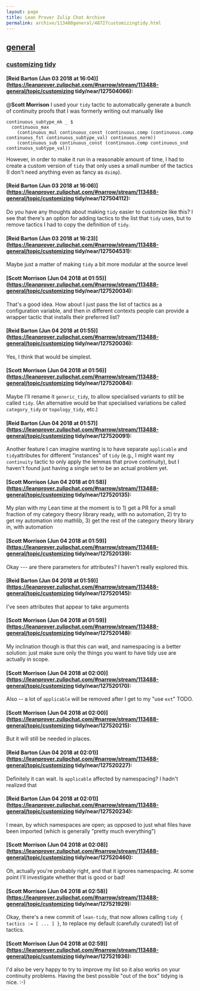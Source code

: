 ```yaml
---
layout: page
title: Lean Prover Zulip Chat Archive 
permalink: archive/113488general/48727customizingtidy.html
---
```


## [general](index.html)
### [customizing tidy](48727customizingtidy.html)

#### [Reid Barton (Jun 03 2018 at 16:04)](https://leanprover.zulipchat.com/#narrow/stream/113488-general/topic/customizing tidy/near/127504066):
@**Scott Morrison** I used your `tidy` tactic to automatically generate a bunch of continuity proofs that I was formerly writing out manually like
```lean
continuous_subtype_mk _ $                                                                                                                                                     
  continuous_max                                                                                                                                                              
    (continuous_mul continuous_const (continuous.comp (continuous.comp continuous_fst continuous_subtype_val) continuous_norm))                                               
    (continuous_sub continuous_const (continuous.comp continuous_snd continuous_subtype_val))                                                                                 
```
However, in order to make it run in a reasonable amount of time, I had to create a custom version of `tidy` that only uses a small number of the tactics (I don't need anything even as fancy as `dsimp`).

#### [Reid Barton (Jun 03 2018 at 16:06)](https://leanprover.zulipchat.com/#narrow/stream/113488-general/topic/customizing tidy/near/127504112):
Do you have any thoughts about making `tidy` easier to customize like this? I see that there's an option for adding tactics to the list that `tidy` uses, but to remove tactics I had to copy the definition of `tidy`.

#### [Reid Barton (Jun 03 2018 at 16:23)](https://leanprover.zulipchat.com/#narrow/stream/113488-general/topic/customizing tidy/near/127504531):
Maybe just a matter of making `tidy` a bit more modular at the source level

#### [Scott Morrison (Jun 04 2018 at 01:55)](https://leanprover.zulipchat.com/#narrow/stream/113488-general/topic/customizing tidy/near/127520034):
That's a good idea. How about I just pass the list of tactics as a configuration variable, and then in different contexts people can provide a wrapper tactic that installs their preferred list?

#### [Reid Barton (Jun 04 2018 at 01:55)](https://leanprover.zulipchat.com/#narrow/stream/113488-general/topic/customizing tidy/near/127520036):
Yes, I think that would be simplest.

#### [Scott Morrison (Jun 04 2018 at 01:56)](https://leanprover.zulipchat.com/#narrow/stream/113488-general/topic/customizing tidy/near/127520084):
Maybe I'll rename it `generic_tidy`, to allow specialised variants to still be called `tidy`. (An alternative would be that specialised variations be called `category_tidy` or `topology_tidy`, etc.)

#### [Reid Barton (Jun 04 2018 at 01:57)](https://leanprover.zulipchat.com/#narrow/stream/113488-general/topic/customizing tidy/near/127520091):
Another feature I can imagine wanting is to have separate `applicable` and `tidy`attributes for different "instances" of `tidy` (e.g., I might want my `continuity` tactic to only apply the lemmas that prove continuity), but I haven't found just having a single set to be an actual problem yet.

#### [Scott Morrison (Jun 04 2018 at 01:58)](https://leanprover.zulipchat.com/#narrow/stream/113488-general/topic/customizing tidy/near/127520135):
My plan with my Lean time at the moment is to 1) get a PR for a small fraction of my category theory library ready, with no automation, 2) try to get my automation into mathlib, 3) get the rest of the category theory library in, with automation

#### [Scott Morrison (Jun 04 2018 at 01:59)](https://leanprover.zulipchat.com/#narrow/stream/113488-general/topic/customizing tidy/near/127520139):
Okay --- are there parameters for attributes? I haven't really explored this.

#### [Reid Barton (Jun 04 2018 at 01:59)](https://leanprover.zulipchat.com/#narrow/stream/113488-general/topic/customizing tidy/near/127520145):
I've seen attributes that appear to take arguments

#### [Scott Morrison (Jun 04 2018 at 01:59)](https://leanprover.zulipchat.com/#narrow/stream/113488-general/topic/customizing tidy/near/127520148):
My inclination though is that this can wait, and namespacing is a better solution: just make sure only the things you want to have tidy use are actually in scope.

#### [Scott Morrison (Jun 04 2018 at 02:00)](https://leanprover.zulipchat.com/#narrow/stream/113488-general/topic/customizing tidy/near/127520170):
Also -- a lot of `applicable` will be removed after I get to my "use `ext`" TODO.

#### [Scott Morrison (Jun 04 2018 at 02:00)](https://leanprover.zulipchat.com/#narrow/stream/113488-general/topic/customizing tidy/near/127520215):
But it will still be needed in places.

#### [Reid Barton (Jun 04 2018 at 02:01)](https://leanprover.zulipchat.com/#narrow/stream/113488-general/topic/customizing tidy/near/127520227):
Definitely it can wait.
Is `applicable` affected by namespacing? I hadn't realized that

#### [Reid Barton (Jun 04 2018 at 02:01)](https://leanprover.zulipchat.com/#narrow/stream/113488-general/topic/customizing tidy/near/127520234):
I mean, by which namespaces are open; as opposed to just what files have been imported (which is generally "pretty much everything")

#### [Scott Morrison (Jun 04 2018 at 02:08)](https://leanprover.zulipchat.com/#narrow/stream/113488-general/topic/customizing tidy/near/127520460):
Oh, actually you're probably right, and that it ignores namespacing. At some point I'll investigate whether that is good or bad!

#### [Scott Morrison (Jun 04 2018 at 02:58)](https://leanprover.zulipchat.com/#narrow/stream/113488-general/topic/customizing tidy/near/127521929):
Okay, there's a new commit of `lean-tidy`, that now allows calling `tidy { tactics := [ ... ] }`, to replace my default (carefully curated!) list of tactics.

#### [Scott Morrison (Jun 04 2018 at 02:59)](https://leanprover.zulipchat.com/#narrow/stream/113488-general/topic/customizing tidy/near/127521936):
I'd also be very happy to try to improve my list so it also works on your continuity problems. Having the best possible "out of the box" tidying is nice. :-)

